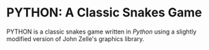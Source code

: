 # PYTHON: A Classic Snakes Game
PYTHON is a classic snakes game written in *Python* using a slightly modified version of John Zelle's graphics library.


